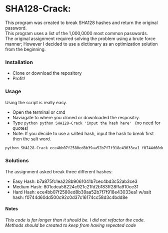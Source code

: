 <h1> SHA128-Crack: </h1>

This program was created to break SHA128 hashes and return the original password. <br/>
This program uses a list of the 1,000,0000 most common passwords. <br/>
The original assignment required solving the problem using a brute force manner; However I decided to use a dictionary as an  optimization solution from the beginning.
  


<h3>Installation </h3>
 
* Clone or download the repository
* Profit!

<h3> Usage </h3>
Using the script is really easy. </br>

* Open the terminal or cmd
* Naviagate to where you cloned or downloaded the respositry.
* Type ```python python SHA128-Crack 'input the hash here' ``` (no need for quotes)
* Note: If you decide to use a salted hash, input the hash to break first then the salt word.
```python
python SHA128-Crack ece4bb07f2580ed8b39aa52b7f7f918e43033ea1 f0744d60dd500c92c0d37c16174cc58d3c4bdd8e
```

<h3> Solutions </h3>

The assignment asked break three different hashes:
  
* Easy Hash: b7a875fc1ea228b9061041b7cec4bd3c52ab3ce3
* Medium Hash: 801cdea58224c921c21fd2b183ff28ffa910ce31
* Hard Hash: ece4bb07f2580ed8b39aa52b7f7f918e43033ea1 w/salt hash: f0744d60dd500c92c0d37c16174cc58d3c4bdd8e



<h4> Notes </h3> 

_This code is far longer than it should be. I did not refactor the code. Methods should be created to keep from having repeated code_ 
